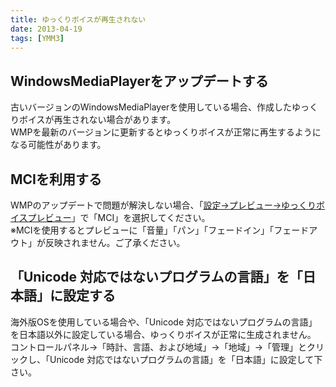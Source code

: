 ```yaml
---
title: ゆっくりボイスが再生されない
date: 2013-04-19
tags: [YMM3]
---
```

## WindowsMediaPlayerをアップデートする
古いバージョンのWindowsMediaPlayerを使用している場合、作成したゆっくりボイスが再生されない場合があります。  
WMPを最新のバージョンに更新するとゆっくりボイスが正常に再生するようになる可能性があります。

## MCIを利用する
WMPのアップデートで問題が解決しない場合、「[設定→プレビュー→ゆっくりボイスプレビュー](../../help/settings/h2013419141647178.md)」で「MCI」を選択してください。  
※MCIを使用するとプレビューに「音量」「パン」「フェードイン」「フェードアウト」が反映されません。ご了承ください。

## 「Unicode 対応ではないプログラムの言語」を「日本語」に設定する
海外版OSを使用している場合や、「Unicode 対応ではないプログラムの言語」を日本語以外に設定している場合、ゆっくりボイスが正常に生成されません。 
コントロールパネル→「時計、言語、および地域」→「地域」→「管理」とクリックし、「Unicode 対応ではないプログラムの言語」を「日本語」に設定して下さい。